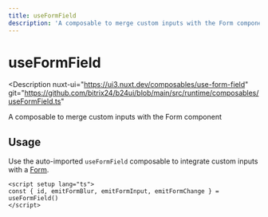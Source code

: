 ```yaml
---
title: useFormField
description: 'A composable to merge custom inputs with the Form component'
---
```

# useFormField

<Description
  nuxt-ui="https://ui3.nuxt.dev/composables/use-form-field"
  git="https://github.com/bitrix24/b24ui/blob/main/src/runtime/composables/useFormField.ts"
>
  A composable to merge custom inputs with the Form component
</Description>

## Usage

Use the auto-imported `useFormField` composable to integrate custom inputs with a [Form](/docs/components/form/).

```vue
<script setup lang="ts">
const { id, emitFormBlur, emitFormInput, emitFormChange } = useFormField()
</script>
```
